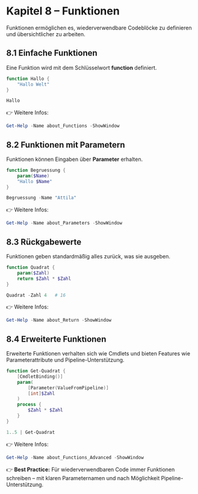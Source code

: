 # Kapitel 8 – Funktionen

Funktionen ermöglichen es, wiederverwendbare Codeblöcke zu definieren und übersichtlicher zu arbeiten.

## 8.1 Einfache Funktionen

Eine Funktion wird mit dem Schlüsselwort **function** definiert.

```powershell
function Hallo {
    "Hallo Welt"
}

Hallo
```

👉 Weitere Infos:  
```powershell
Get-Help -Name about_Functions -ShowWindow
```

## 8.2 Funktionen mit Parametern

Funktionen können Eingaben über **Parameter** erhalten.

```powershell
function Begruessung {
    param($Name)
    "Hallo $Name"
}

Begruessung -Name "Attila"
```

👉 Weitere Infos:

```powershell
Get-Help -Name about_Parameters -ShowWindow
```

## 8.3 Rückgabewerte

Funktionen geben standardmäßig alles zurück, was sie ausgeben.

```powershell
function Quadrat {
    param($Zahl)
    return $Zahl * $Zahl
}

Quadrat -Zahl 4   # 16
```

👉 Weitere Infos:

```powershell
Get-Help -Name about_Return -ShowWindow
```

## 8.4 Erweiterte Funktionen

Erweiterte Funktionen verhalten sich wie Cmdlets und bieten Features wie Parameterattribute und Pipeline-Unterstützung.

```powershell
function Get-Quadrat {
    [CmdletBinding()]
    param(
        [Parameter(ValueFromPipeline)]
        [int]$Zahl
    )
    process {
        $Zahl * $Zahl
    }
}

1..5 | Get-Quadrat
```

👉 Weitere Infos:

```powershell
Get-Help -Name about_Functions_Advanced -ShowWindow
```

👉 **Best Practice:** Für wiederverwendbaren Code immer Funktionen schreiben – mit klaren Parameternamen und nach Möglichkeit Pipeline-Unterstützung.
